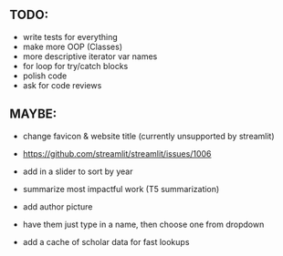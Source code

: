 ## TODO:

<!-- - switch from doing bs4 scraping on cloud run to the dashboard on app engine -->
- write tests for everything
- make more OOP (Classes)
- more descriptive iterator var names
- for loop for try/catch blocks
- polish code
- ask for code reviews

## MAYBE:

- change favicon & website title (currently unsupported by streamlit)
- https://github.com/streamlit/streamlit/issues/1006

- add in a slider to sort by year
- summarize most impactful work (T5 summarization)

- add author picture
- have them just type in a name, then choose one from dropdown
- add a cache of scholar data for fast lookups

